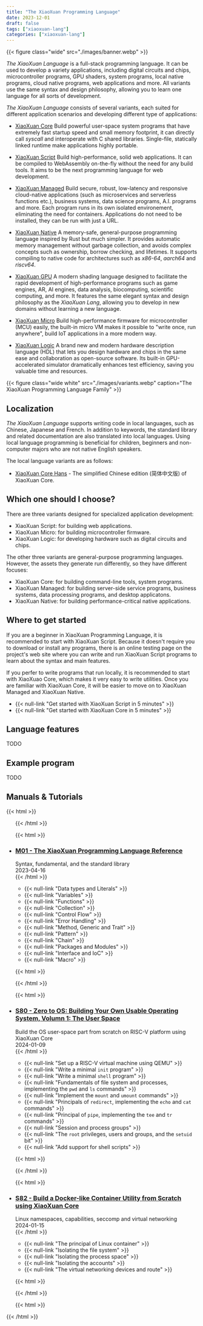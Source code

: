 ```yaml
---
title: "The XiaoXuan Programming Language"
date: 2023-12-01
draft: false
tags: ["xiaoxuan-lang"]
categories: ["xiaoxuan-lang"]
---
```


{{< figure class="wide" src="./images/banner.webp" >}}

_The XiaoXuan Language_ is a full-stack programming language. It can be used to develop a variety applications, including digital circuits and chips, microcontroller programs, GPU shaders, system programs, local native programs, cloud native programs, web applications and more. All variants use the same syntax and design philosophy, allowing you to learn one language for all sorts of development.

_The XiaoXuan Language_ consists of several variants, each suited for different application scenarios and developing different type of applications:

- [XiaoXuan Core](/works/xiaoxuan-core)
  Build powerful user-space system programs that have extremely fast startup speed and small memory footprint, it can directly call _syscall_ and interoperate with C shared libraries. Single-file, statically linked runtime make applications highly portable.

- [XiaoXuan Script](/works/xiaoxuan-script)
  Build high-performance, solid web applications. It can be compiled to WebAssembly on-the-fly without the need for any build tools. It aims to be the next programming language for web development.

- [XiaoXuan Managed](/works/xiaoxuan-managed)
  Build secure, robust, low-latency and responsive cloud-native applications (such as microservices and serverless functions etc.), business systems, data science programs, A.I. programs and more. Each program runs in its own isolated environement, eliminating the need for containers. Applications do not need to be installed, they can be run with just a URL.

- [XiaoXuan Native](/works/xiaoxuan-native)
  A memory-safe, general-purpose programming language inspired by Rust but much simpler. It provides automatic memory management without garbage collection, and avoids complex concepts such as ownership, borrow checking, and lifetimes. It supports compiling to native code for architectures such as _x86-64_, _aarch64_ and _riscv64_.

- [XiaoXuan GPU](/works/xiaoxuan-gpu)
  A modern shading language designed to facilitate the rapid development of high-performance programs such as game engines, AR, AI engines, data analysis, biocomputing, scientific computing, and more. It features the same elegant syntax and design philosophy as the _XiaoXuan Lang_, allowing you to develop in new domains without learning a new language.

- [XiaoXuan Micro](/works/xiaoxuan-micro)
  Build high-performance firmware for microcontroller (MCU) easily, the built-in micro VM makes it possible to "write once, run anywhere", build IoT applications in a more modern way.

- [XiaoXuan Logic](/works/xiaoxuan-logic)
  A brand new and modern hardware description language (HDL) that lets you design hardware and chips in the same ease and collaboration as open-source software. Its built-in GPU-accelerated simulator dramatically enhances test efficiency, saving you valuable time and resources.

{{< figure class="wide white" src="./images/variants.webp" caption="The XiaoXuan Programming Language Family" >}}

## Localization

_The XiaoXuan Language_ supports writing code in local languages, such as Chinese, Japanese and French. In addition to keywords, the standard library and related documentation are also translated into local languages. Using local language programming is beneficial for children, beginners and non-computer majors who are not native English speakers.

The local language variants are as follows:

- [XiaoXuan Core Hans](/works/xiaoxuan-core-hans) - The simplified Chinese edition (简体中文版) of XiaoXuan Core.

## Which one should I choose?

There are three variants designed for specialized application development:

- XiaoXuan Script: for building web applications.
- XiaoXuan Micro: for building microcontroller firmware.
- XiaoXuan Logic: for developing hardware such as digital circuits and chips.

The other three variants are general-purpose programming languages. However, the assets they generate run differently, so they have different focuses:

- XiaoXuan Core: for building command-line tools, system programs.
- XiaoXuan Managed: for building server-side service programs, business systems, data processing programs, and desktop applicatons.
- XiaoXuan Native: for building performance-critical native applications.

## Where to get started

If you are a beginner in XiaoXuan Programming Language, it is recommended to start with XiaoXuan Script. Because it doesn't require you to download or install any programs, there is an online testing page on the project's web site where you can write and run XiaoXuan Script programs to learn about the syntax and main features.

If you perfer to write programs that run locally, it is recommended to start with XiaoXuao Core, which makes it very easy to write utilities. Once you are familiar with XiaoXuan Core, it will be easier to move on to XiaoXuan Managed and XiaoXuan Native.

- {{< null-link "Get started with XiaoXuan Script in 5 minutes" >}}
- {{< null-link "Get started with XiaoXuan Core in 5 minutes" >}}

## Language features

TODO

## Example program

TODO

## Manuals & Tutorials

<!-- book list start -->
{{< html >}} <ul class="card"> {{< /html >}}

<!-- book item start -->
{{< html >}}
    <li>
        <div class="card-book c1">
            <div class="frame">
                <div class="name">
                    <h3><a href="" title="">M01 - The XiaoXuan Programming Language Reference</a></h3>
                    <div class="separator"></div>
                    <div class="subheading">Syntax, fundamental, and the standard library</div>
                </div>
                <div class="date">2023-04-16</div>
            </div>
        </div>
        <div class="card-content">
{{< /html >}}

- {{< null-link "Data types and Literals" >}}
- {{< null-link "Variables" >}}
- {{< null-link "Functions" >}}
- {{< null-link "Collection" >}}
- {{< null-link "Control Flow" >}}
- {{< null-link "Error Handling" >}}
- {{< null-link "Method, Generic and Trait" >}}
- {{< null-link "Pattern" >}}
- {{< null-link "Chain" >}}
- {{< null-link "Packages and Modules" >}}
- {{< null-link "Interface and IoC" >}}
- {{< null-link "Macro" >}}

{{< html >}}
        </div>
    </li>
{{< /html >}}
<!-- book item end -->

<!-- book item start -->
{{< html >}}
    <li>
        <div class="card-book c5">
            <div class="frame">
                <div class="name">
                    <h3><a href="" title="">S80 - Zero to OS: Building Your Own Usable Operating System, Volumn 1: The User Space</a></h3>
                    <div class="separator"></div>
                    <div class="subheading">Build the OS user-space part from scratch on RISC-V platform using XiaoXuan Core</div>
                </div>
                <div class="date">2024-01-09</div>
            </div>
        </div>
        <div class="card-content">
{{< /html >}}

- {{< null-link "Set up a RISC-V virtual machine using QEMU" >}}
- {{< null-link "Write a minimal `init` program" >}}
- {{< null-link "Write a minimal `shell` program" >}}
- {{< null-link "Fundamentals of file system and processes, implementing the `pwd` and `ls` commands" >}}
- {{< null-link "Implement the `mount` and `umount` commands" >}}
- {{< null-link "Principals of `redirect`, implementing the `echo` and `cat` commands" >}}
- {{< null-link "Principal of `pipe`, implementing the `tee` and `tr` commands" >}}
- {{< null-link "Session and process groups" >}}
- {{< null-link "The `root` privileges, users and groups, and the `setuid` bit" >}}
- {{< null-link "Add support for shell scripts" >}}

{{< html >}}
        </div>
    </li>
{{< /html >}}
<!-- book item end -->

<!-- book item start -->
{{< html >}}
    <li>
        <div class="card-book c6">
            <div class="frame">
                <div class="name">
                    <h3><a href="" title="">S82 - Build a Docker-like Container Utility from Scratch using XiaoXuan Core</a></h3>
                    <div class="separator"></div>
                    <div class="subheading">Linux namespaces, capabilities, seccomp and virtual networking</div>
                </div>
                <div class="date">2024-01-15</div>
            </div>
        </div>
        <div class="card-content">
{{< /html >}}

- {{< null-link "The principal of Linux container" >}}
- {{< null-link "Isolating the file system" >}}
- {{< null-link "Isolating the process space" >}}
- {{< null-link "Isolating the accounts" >}}
- {{< null-link "The virtual networking devices and route" >}}

{{< html >}}
        </div>
    </li>
{{< /html >}}
<!-- book item end -->

<!-- book list end -->
{{< html >}} </ul> {{< /html >}}
